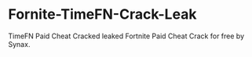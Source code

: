 # Fornite-TimeFN-Crack-Leak
TimeFN Paid Cheat Cracked leaked
Fortnite Paid Cheat Crack for free by Synax.
